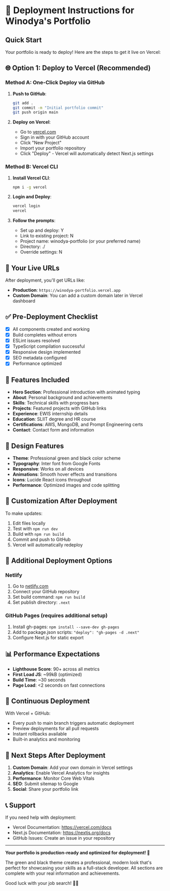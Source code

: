 # 🚀 Deployment Instructions for Winodya's Portfolio

## Quick Start
Your portfolio is ready to deploy! Here are the steps to get it live on Vercel:

## 🌐 Option 1: Deploy to Vercel (Recommended)

### Method A: One-Click Deploy via GitHub
1. **Push to GitHub**:
   ```bash
   git add .
   git commit -m "Initial portfolio commit"
   git push origin main
   ```

2. **Deploy on Vercel**:
   - Go to [vercel.com](https://vercel.com)
   - Sign in with your GitHub account
   - Click "New Project"
   - Import your portfolio repository
   - Click "Deploy" - Vercel will automatically detect Next.js settings

### Method B: Vercel CLI
1. **Install Vercel CLI**:
   ```bash
   npm i -g vercel
   ```

2. **Login and Deploy**:
   ```bash
   vercel login
   vercel
   ```

3. **Follow the prompts**:
   - Set up and deploy: Y
   - Link to existing project: N
   - Project name: winodya-portfolio (or your preferred name)
   - Directory: ./
   - Override settings: N

## 🔗 Your Live URLs
After deployment, you'll get URLs like:
- **Production**: `https://winodya-portfolio.vercel.app`
- **Custom Domain**: You can add a custom domain later in Vercel dashboard

## ✅ Pre-Deployment Checklist
- [x] All components created and working
- [x] Build completes without errors
- [x] ESLint issues resolved
- [x] TypeScript compilation successful
- [x] Responsive design implemented
- [x] SEO metadata configured
- [x] Performance optimized

## 📱 Features Included
- **Hero Section**: Professional introduction with animated typing
- **About**: Personal background and achievements
- **Skills**: Technical skills with progress bars
- **Projects**: Featured projects with GitHub links
- **Experience**: EWIS internship details
- **Education**: SLIIT degree and HR course
- **Certifications**: AWS, MongoDB, and Prompt Engineering certs
- **Contact**: Contact form and information

## 🎨 Design Features
- **Theme**: Professional green and black color scheme
- **Typography**: Inter font from Google Fonts
- **Responsive**: Works on all devices
- **Animations**: Smooth hover effects and transitions
- **Icons**: Lucide React icons throughout
- **Performance**: Optimized images and code splitting

## 🔧 Customization After Deployment
To make updates:
1. Edit files locally
2. Test with `npm run dev`
3. Build with `npm run build`
4. Commit and push to GitHub
5. Vercel will automatically redeploy

## 🌟 Additional Deployment Options

### Netlify
1. Go to [netlify.com](https://netlify.com)
2. Connect your GitHub repository
3. Set build command: `npm run build`
4. Set publish directory: `.next`

### GitHub Pages (requires additional setup)
1. Install gh-pages: `npm install --save-dev gh-pages`
2. Add to package.json scripts: `"deploy": "gh-pages -d .next"`
3. Configure Next.js for static export

## 📊 Performance Expectations
- **Lighthouse Score**: 90+ across all metrics
- **First Load JS**: ~99kB (optimized)
- **Build Time**: ~30 seconds
- **Page Load**: <2 seconds on fast connections

## 🔄 Continuous Deployment
With Vercel + GitHub:
- Every push to main branch triggers automatic deployment
- Preview deployments for all pull requests
- Instant rollbacks available
- Built-in analytics and monitoring

## 🎯 Next Steps After Deployment
1. **Custom Domain**: Add your own domain in Vercel settings
2. **Analytics**: Enable Vercel Analytics for insights
3. **Performance**: Monitor Core Web Vitals
4. **SEO**: Submit sitemap to Google
5. **Social**: Share your portfolio link

## 📞 Support
If you need help with deployment:
- Vercel Documentation: https://vercel.com/docs
- Next.js Documentation: https://nextjs.org/docs
- GitHub Issues: Create an issue in your repository

---

**Your portfolio is production-ready and optimized for deployment! 🚀**

The green and black theme creates a professional, modern look that's perfect for showcasing your skills as a full-stack developer. All sections are complete with your real information and achievements.

Good luck with your job search! 💼✨
